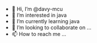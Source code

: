 - 👋 Hi, I’m @davy-mcu
- 👀 I’m interested in java
- 🌱 I’m currently learning java
- 💞️ I’m looking to collaborate on ...
- 📫 How to reach me ...

<!---
davy-mcu/davy-mcu is a ✨ special ✨ repository because its `README.md` (this file) appears on your GitHub profile.
You can click the Preview link to take a look at your changes.
--->
